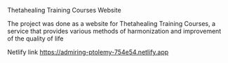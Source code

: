 Thetahealing Training Courses Website

The project was done as a website for Thetahealing Training Courses, a service that provides various methods of harmonization and improvement of the quality of life

Netlify link https://admiring-ptolemy-754e54.netlify.app
